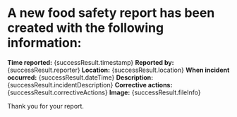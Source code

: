 # A new food safety report has been created with the following information:

**Time reported:** {successResult.timestamp}
**Reported by:** {successResult.reporter}
**Location:** {successResult.location}
**When incident occurred:** {successResult.dateTime}
**Description:** {successResult.incidentDescription}
**Corrective actions:** {successResult.correctiveActions}
**Image:** {successResult.fileInfo}

Thank you for your report.
